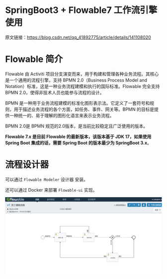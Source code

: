 # SpringBoot3 + Flowable7 工作流引擎使用

原文链接：https://blog.csdn.net/qq_41892775/article/details/141108020

# Flowable 简介

Flowable 由 Activiti 项目分支演变而来，用于构建和管理各种业务流程。其核心是一个通用的流程引擎，支持 BPMN 2.0（Business Process Model and Notation）标准，这是一种业务流程建模和执行的国际标准。Flowable 完全支持 BPMN 2.0，使得非技术人员也能参与流程的设计。

BPMN 是一种用于业务流程建模的标准化图形表示法。它定义了一套符号和规则，用于描述业务流程的各个方面，如任务、事件、网关等。BPMN 的目标是提供一种统一的、易于理解的图形化语言来表示业务流程。

BPMN 2.0是 BPMN 规范的2.0版本，是当前比较稳定且广泛使用的版本。

**Flowable 7.x 是目前 Flowable 的最新版本，该版本基于 JDK 17，如果使用 Spring Boot 集成的话，需要 Spring Boot 的版本最少为 SpringBoot 3.x**。



# 流程设计器

可以通过 `Flowable Modeler` 设计器 安装。

还可以通过 Docker 来部署 `Flowable-ui` 实现。

![image-20241024151750046](https://raw.githubusercontent.com/xupengboo/xupengboo-picture/main/img/image-20241024151750046.png)